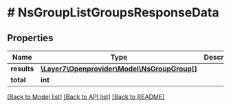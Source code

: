 # # NsGroupListGroupsResponseData

## Properties

Name | Type | Description | Notes
------------ | ------------- | ------------- | -------------
**results** | [**\Layer7\Openprovider\Model\NsGroupGroup[]**](NsGroupGroup.md) |  | [optional]
**total** | **int** |  | [optional]

[[Back to Model list]](../../README.md#models) [[Back to API list]](../../README.md#endpoints) [[Back to README]](../../README.md)
